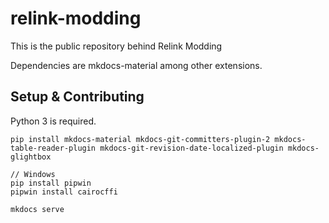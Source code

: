 # relink-modding

This is the public repository behind Relink Modding

Dependencies are mkdocs-material among other extensions.

## Setup & Contributing

Python 3 is required.
```
pip install mkdocs-material mkdocs-git-committers-plugin-2 mkdocs-table-reader-plugin mkdocs-git-revision-date-localized-plugin mkdocs-glightbox

// Windows
pip install pipwin 
pipwin install cairocffi

mkdocs serve
```

